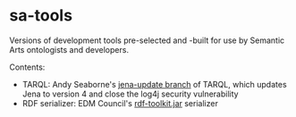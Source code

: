 # sa-tools
Versions of development tools pre-selected and -built for use by Semantic Arts ontologists and developers.

Contents:
* TARQL: Andy Seaborne's [jena-update branch](https://github.com/afs/tarql/tree/jena-update) of TARQL, which updates Jena to version 4 and close the log4j security vulnerability
* RDF serializer: EDM Council's [rdf-toolkit.jar](https://github.com/edmcouncil/rdf-toolkit/releases/tag/v1.14.2) serializer
